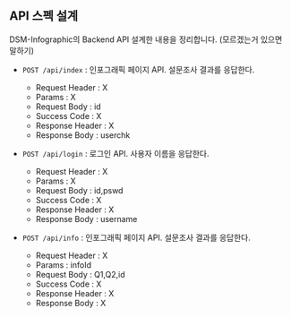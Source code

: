 ## API 스펙 설계

DSM-Infographic의 Backend API 설계한 내용을 정리합니다.
(모르겠는거 있으면 말하기)

- `POST /api/index` : 인포그래픽 페이지 API. 설문조사 결과를 응답한다.
  - Request Header : X
  - Params : X
  - Request Body : id
  - Success Code : X
  - Response Header : X
  - Response Body : userchk


- `POST /api/login` : 로그인 API. 사용자 이름을 응답한다.
  - Request Header : X
  - Params : X
  - Request Body : id,pswd
  - Success Code : X
  - Response Header : X
  - Response Body : username

  
- `POST /api/info` : 인포그래픽 페이지 API. 설문조사 결과를 응답한다.
  - Request Header : X
  - Params : infoId
  - Request Body : Q1,Q2,id
  - Success Code : X
  - Response Header : X
  - Response Body : X